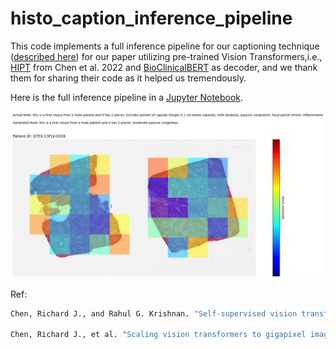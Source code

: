 # histo_caption_inference_pipeline

This code implements a full inference pipeline for our captioning technique ([described here](https://github.com/ssen7/histo_cap_transformers)) for our paper utilizing pre-trained Vision Transformers,i.e., [HIPT](https://github.com/mahmoodlab/HIPT) from Chen et al. 2022 and [BioClinicalBERT](https://huggingface.co/emilyalsentzer/Bio_ClinicalBERT) as decoder, and we thank them for sharing their code as it helped us tremendously.

Here is the full inference pipeline in a [Jupyter Notebook](full_inference_pipeline.ipynb).

![Inference Image](./image_files/attn_viz/GTEX-13FLV-0326.png)

Ref:
```bash
Chen, Richard J., and Rahul G. Krishnan. "Self-supervised vision transformers learn visual concepts in histopathology." arXiv preprint arXiv:2203.00585 (2022).

Chen, Richard J., et al. "Scaling vision transformers to gigapixel images via hierarchical self-supervised learning." Proceedings of the IEEE/CVF Conference on Computer Vision and Pattern Recognition. 2022.
```